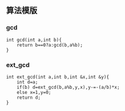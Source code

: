 ## 算法模版
### gcd
```
int gcd(int a,int b){
	return b==0?a:gcd(b,a%b);
}
```
### ext_gcd
```
int ext_gcd(int a,int b,int &x,int &y){
	int d=a;
	if(b) d=ext_gcd(b,a%b,y,x),y-=-(a/b)*x;
	else x=1,y=0;
	return d;
}
```
